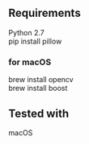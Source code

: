 ## Requirements

Python 2.7  
pip install pillow  

### for macOS

brew install opencv  
brew install boost  

## Tested with

macOS

